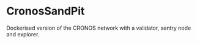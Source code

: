 # CronosSandPit
Dockerised version of the CRONOS network with a validator, sentry node and explorer.
